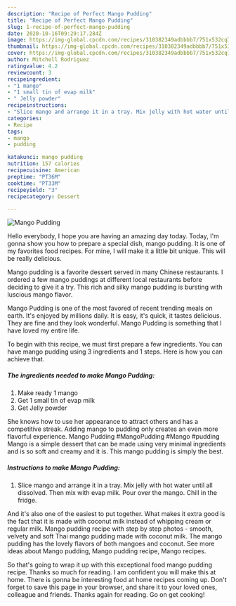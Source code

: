 ```yaml
---
description: "Recipe of Perfect Mango Pudding"
title: "Recipe of Perfect Mango Pudding"
slug: 1-recipe-of-perfect-mango-pudding
date: 2020-10-16T09:29:17.284Z
image: https://img-global.cpcdn.com/recipes/310382349adbbbb7/751x532cq70/mango-pudding-recipe-main-photo.jpg
thumbnail: https://img-global.cpcdn.com/recipes/310382349adbbbb7/751x532cq70/mango-pudding-recipe-main-photo.jpg
cover: https://img-global.cpcdn.com/recipes/310382349adbbbb7/751x532cq70/mango-pudding-recipe-main-photo.jpg
author: Mitchell Rodriguez
ratingvalue: 4.2
reviewcount: 3
recipeingredient:
- "1 mango"
- "1 small tin of evap milk"
- " Jelly powder"
recipeinstructions:
- "Slice mango and arrange it in a tray. Mix jelly with hot water until all dissolved. Then mix with evap milk. Pour over the mango. Chill in the fridge."
categories:
- Recipe
tags:
- mango
- pudding

katakunci: mango pudding 
nutrition: 157 calories
recipecuisine: American
preptime: "PT36M"
cooktime: "PT33M"
recipeyield: "3"
recipecategory: Dessert

---
```



![Mango Pudding](https://img-global.cpcdn.com/recipes/310382349adbbbb7/751x532cq70/mango-pudding-recipe-main-photo.jpg)

Hello everybody, I hope you are having an amazing day today. Today, I'm gonna show you how to prepare a special dish, mango pudding. It is one of my favorites food recipes. For mine, I will make it a little bit unique. This will be really delicious.

Mango pudding is a favorite dessert served in many Chinese restaurants. I ordered a few mango puddings at different local restaurants before deciding to give it a try. This rich and silky mango pudding is bursting with luscious mango flavor.

Mango Pudding is one of the most favored of recent trending meals on earth. It's enjoyed by millions daily. It is easy, it's quick, it tastes delicious. They are fine and they look wonderful. Mango Pudding is something that I have loved my entire life.


To begin with this recipe, we must first prepare a few ingredients. You can have mango pudding using 3 ingredients and 1 steps. Here is how you can achieve that.

<!--inarticleads1-->

##### The ingredients needed to make Mango Pudding:

1. Make ready 1 mango
1. Get 1 small tin of evap milk
1. Get  Jelly powder


She knows how to use her appearance to attract others and has a competitive streak. Adding mango to pudding only creates an even more flavorful experience. Mango Pudding #MangoPudding #Mango #pudding Mango is a simple dessert that can be made using very minimal ingredients and is so soft and creamy and it is. This mango pudding is simply the best. 

<!--inarticleads2-->

##### Instructions to make Mango Pudding:

1. Slice mango and arrange it in a tray. Mix jelly with hot water until all dissolved. Then mix with evap milk. Pour over the mango. Chill in the fridge.


And it&#39;s also one of the easiest to put together. What makes it extra good is the fact that it is made with coconut milk instead of whipping cream or regular milk. Mango pudding recipe with step by step photos - smooth, velvety and soft Thai mango pudding made with coconut milk. The mango pudding has the lovely flavors of both mangoes and coconut. See more ideas about Mango pudding, Mango pudding recipe, Mango recipes. 

So that's going to wrap it up with this exceptional food mango pudding recipe. Thanks so much for reading. I am confident you will make this at home. There is gonna be interesting food at home recipes coming up. Don't forget to save this page in your browser, and share it to your loved ones, colleague and friends. Thanks again for reading. Go on get cooking!
